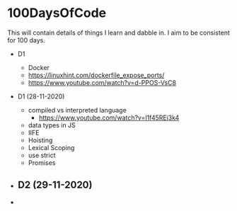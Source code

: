 # 100DaysOfCode


This will contain details of things I learn and dabble in. I aim to be consistent for 100 days.



- D1
  - Docker
  - https://linuxhint.com/dockerfile_expose_ports/
  - https://www.youtube.com/watch?v=d-PPOS-VsC8


- D1  (28-11-2020) 
   - compiled vs interpreted language
      - https://www.youtube.com/watch?v=I1f45REi3k4
   - data types in JS
   - IIFE
   - Hoisting
   - Lexical Scoping
   - use strict
   - Promises
 - D2  (29-11-2020)
   - 
  
  
    

- 
